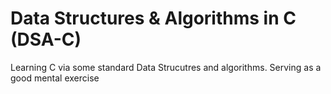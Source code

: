 # Data Structures & Algorithms in C (DSA-C)

Learning C via some standard Data Strucutres and algorithms. Serving as a good mental exercise
